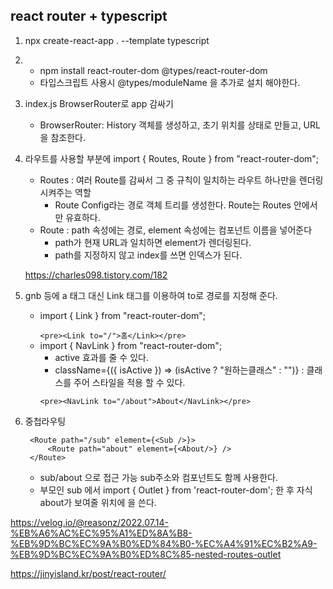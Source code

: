 ## react router + typescript

1. npx create-react-app . --template typescript
2. 
    - npm install react-router-dom @types/react-router-dom
    - 타입스크립트 사용시 @types/moduleName 을 추가로 설치 해야한다.

3. index.js BrowserRouter로 app 감싸기
    - BrowserRouter: History 객체를 생성하고, 초기 위치를 상태로 만들고, URL을 참조한다.

4. 라우트를 사용할 부분에 import { Routes, Route } from "react-router-dom";
    - Routes : 여러 Route를 감싸서 그 중 규칙이 일치하는 라우트 하나만을 렌더링 시켜주는 역할
        - Route Config라는 경로 객체 트리를 생성한다. Route는 Routes 안에서만 유효하다.
    - Route : path 속성에는 경로, element 속성에는 컴포넌트 이름을 넣어준다
        - path가 현재 URL과 일치하면 element가 렌더링된다.
        - path를 지정하지 않고 index를 쓰면 인덱스가 된다.
    
    <https://charles098.tistory.com/182>
        
5. gnb 등에 a 태그 대신 Link 태그를 이용하여 to로 경로를 지정해 준다.
    - import { Link } from "react-router-dom";
        > 
        ```<pre><Link to="/">홈</Link></pre>```
    - import { NavLink } from "react-router-dom";
        - active 효과를 줄 수 있다.
        - className={({ isActive }) => (isActive ? "원하는클래스" : "")} : 클래스를 주어 스타일을 적용 할 수 있다.
        > 
        ```<pre><NavLink to="/about">About</NavLink></pre>```

6. 중첩라우팅 
    >
        <Route path="/sub" element={<Sub />}>
            <Route path="about" element={<About/>} /> 
        </Route>
    - sub/about 으로 접근 가능 sub주소와 컴포넌트도 함께 사용한다.
    - 부모인 sub 에서 import { Outlet } from 'react-router-dom'; 한 후 자식 about가 보여줄 위치에 <Outlet/> 을 쓴다.      

                
<https://velog.io/@reasonz/2022.07.14-%EB%A6%AC%EC%95%A1%ED%8A%B8-%EB%9D%BC%EC%9A%B0%ED%84%B0-%EC%A4%91%EC%B2%A9-%EB%9D%BC%EC%9A%B0%ED%8C%85-nested-routes-outlet>

<https://jinyisland.kr/post/react-router/>